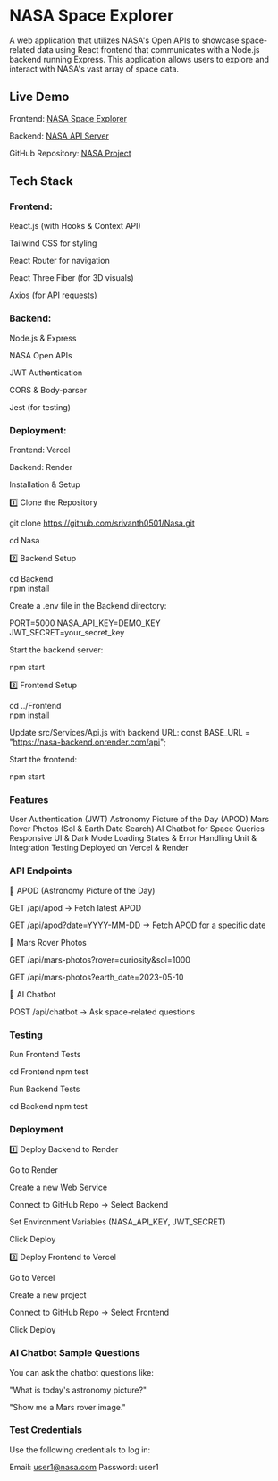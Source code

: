 # NASA Space Explorer
A web application that utilizes NASA's Open APIs to showcase space-related data using React frontend that communicates with a Node.js backend running Express. This application allows users to explore and interact with NASA's vast array of space data.


## Live Demo

Frontend: [NASA Space Explorer](https://nasafrontend.vercel.app/)

Backend: [NASA API Server](https://nasa-backend-h1me.onrender.com)

GitHub Repository: [NASA Project](https://github.com/srivanth0501/Nasa.git)

## Tech Stack

### Frontend:

React.js (with Hooks & Context API)

Tailwind CSS for styling

React Router for navigation

React Three Fiber (for 3D visuals)

Axios (for API requests)

### Backend:

Node.js & Express

NASA Open APIs

JWT Authentication

CORS & Body-parser

Jest (for testing)

### Deployment:

Frontend: Vercel

Backend: Render

 Installation & Setup

1️⃣ Clone the Repository

 git clone https://github.com/srivanth0501/Nasa.git
 
 cd Nasa

2️⃣ Backend Setup

 cd Backend  
 npm install  

Create a .env file in the Backend directory:

PORT=5000
NASA_API_KEY=DEMO_KEY  
JWT_SECRET=your_secret_key

Start the backend server:

 npm start

3️⃣ Frontend Setup

 cd ../Frontend  
 npm install  

 Update src/Services/Api.js with backend URL:
 const BASE_URL = "https://nasa-backend.onrender.com/api";

Start the frontend:

 npm start

### Features

User Authentication (JWT)
Astronomy Picture of the Day (APOD)
Mars Rover Photos (Sol & Earth Date Search) 
AI Chatbot for Space Queries
Responsive UI & Dark Mode
Loading States & Error Handling 
Unit & Integration Testing 
Deployed on Vercel & Render

### API Endpoints

🔹 APOD (Astronomy Picture of the Day)

GET /api/apod → Fetch latest APOD

GET /api/apod?date=YYYY-MM-DD → Fetch APOD for a specific date

🔹 Mars Rover Photos

GET /api/mars-photos?rover=curiosity&sol=1000

GET /api/mars-photos?earth_date=2023-05-10

🔹 AI Chatbot

POST /api/chatbot → Ask space-related questions

### Testing

Run Frontend Tests

 cd Frontend
 npm test

Run Backend Tests

 cd Backend
 npm test

### Deployment

1️⃣ Deploy Backend to Render

Go to Render

Create a new Web Service

Connect to GitHub Repo → Select Backend

Set Environment Variables (NASA_API_KEY, JWT_SECRET)

Click Deploy

2️⃣ Deploy Frontend to Vercel

Go to Vercel

Create a new project

Connect to GitHub Repo → Select Frontend

Click Deploy

### AI Chatbot Sample Questions

You can ask the chatbot questions like:

"What is today's astronomy picture?"

"Show me a Mars rover image."

### Test Credentials

Use the following credentials to log in:

Email: user1@nasa.com
Password: user1

